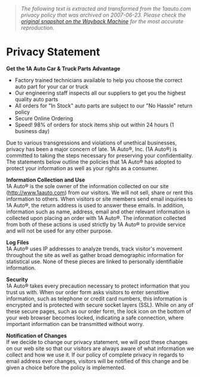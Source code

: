 > *The following text is extracted and transformed from the 1aauto.com privacy policy that was archived on 2007-06-23. Please check the [original snapshot on the Wayback Machine](https://web.archive.org/web/20070623072454id_/http%3A//www.1aauto.com/privacy_statement.php) for the most accurate reproduction.*

# Privacy Statement

**Get the 1A Auto Car & Truck Parts Advantage**

  * Factory trained technicians available to help you choose the correct auto part for your car or truck 
  * Our engineering staff inspects all our suppliers to get you the highest quality auto parts
  * All orders for "In Stock" auto parts are subject to our "No Hassle" return policy
  * Secure Online Ordering
  * Speed! 98% of orders for stock items ship out within 24 hours (1 business day)



Due to various transgressions and violations of unethical businesses, privacy has been a major concern of late. 1A Auto®, Inc. (1A Auto®) is committed to taking the steps necessary for preserving your confidentiality. The statements below outline the policies that 1A Auto® has adopted to protect your information as well as your rights as a consumer. 

**Information Collection and Use**  
1A Auto® is the sole owner of the information collected on our site (http://www.1aauto.com) from our visitors. We will not sell, share or rent this information to others. When visitors or site members send email inquiries to 1A Auto®, the return address is used to answer these emails. In addition, information such as name, address, email and other relevant information is collected upon placing an order with 1A Auto®. The information collected from both of these actions is used strictly by 1A Auto® to provide service and will not be used for any other purpose. 

**Log Files**  
1A Auto® uses IP addresses to analyze trends, track visitor's movement throughout the site as well as gather broad demographic information for statistical use. None of these pieces are linked to personally identifiable information. 

**Security**  
1A Auto® takes every precaution necessary to protect information that you trust us with. When our order form asks visitors to enter senstitive information, such as telephone or credit card numbers, this information is encrypted and is protected with secure socket layers (SSL). While on any of these secure pages, such as our order form, the lock icon on the bottom of your web browser becomes locked, indicating a safe connection, where important information can be transmitted without worry. 

**Notification of Changes**  
If we decide to change our privacy statement, we will post these changes on our web site so that our visitors are always aware of what information we collect and how we use it. If our policy of complete privacy in regards to email address ever changes, visitors will be notified of this change and be given a choice before the policy is implemented. 
